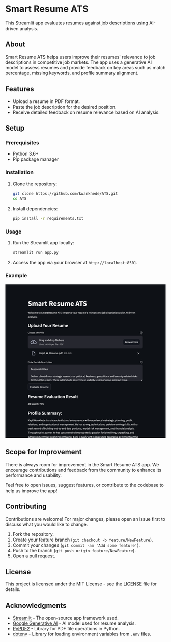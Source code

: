 
# Smart Resume ATS

This Streamlit app evaluates resumes against job descriptions using AI-driven analysis.

## About

Smart Resume ATS helps users improve their resumes' relevance to job descriptions in competitive job markets. The app uses a generative AI model to assess resumes and provide feedback on key areas such as match percentage, missing keywords, and profile summary alignment.

## Features

- Upload a resume in PDF format.
- Paste the job description for the desired position.
- Receive detailed feedback on resume relevance based on AI analysis.

## Setup

### Prerequisites

- Python 3.6+
- Pip package manager

### Installation

1. Clone the repository:

   ```bash
   git clone https://github.com/kwankhede/ATS.git
   cd ATS
   ```

2. Install dependencies:

   ```bash
   pip install -r requirements.txt
   ```

### Usage

1. Run the Streamlit app locally:

   ```bash
   streamlit run app.py
   ```

2. Access the app via your browser at `http://localhost:8501`.

### Example

![App Screenshot](example.png)


## Scope for Improvement

There is always room for improvement in the Smart Resume ATS app. We encourage contributions and feedback from the community to enhance its performance and usability.

Feel free to open issues, suggest features, or contribute to the codebase to help us improve the app!


## Contributing

Contributions are welcome! For major changes, please open an issue first to discuss what you would like to change.

1. Fork the repository.
2. Create your feature branch (`git checkout -b feature/NewFeature`).
3. Commit your changes (`git commit -am 'Add some feature'`).
4. Push to the branch (`git push origin feature/NewFeature`).
5. Open a pull request.

## License

This project is licensed under the MIT License - see the [LICENSE](LICENSE) file for details.

## Acknowledgments

- [Streamlit](https://streamlit.io/) - The open-source app framework used.
- [Google Generative AI](https://cloud.google.com/ai-platform/) - AI model used for resume analysis.
- [PyPDF2](https://pythonhosted.org/PyPDF2/) - Library for PDF file operations in Python.
- [dotenv](https://github.com/theskumar/python-dotenv) - Library for loading environment variables from `.env` files.

```

